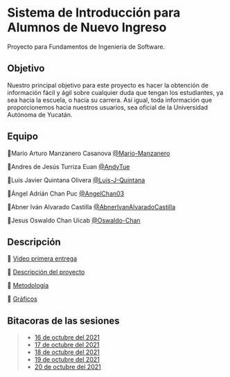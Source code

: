 # Sistema de Introducción para Alumnos de Nuevo Ingreso
Proyecto para Fundamentos de Ingeniería de Software.

## Objetivo

Nuestro principal objetivo para este proyecto es hacer la obtención de información fácil y ágil sobre cualquier duda que tengan los estudiantes, ya sea hacia la escuela, o hacia su carrera. Así igual, toda información que proporcionemos hacia nuestros usuarios, sea oficial de la Universidad Autónoma de Yucatán.

## Equipo
💎Mario Arturo Manzanero Casanova [@Mario-Manzanero](https://github.com/Mario-Manzanero "Click Aquí")

🔷Andres de Jesús Turriza Euan [@AndyTue](https://github.com/AndyTue "Click Aquí")


🔷Luis Javier Quintana Olivera [@Luis-J-Quintana](https://github.com/AndyTue "Click Aquí") 

🔷Ángel Adrián Chan Puc [@AngelChan03](https://github.com/AngelChan03 "Click Aquí")

🔷Abner Iván Alvarado Castilla [@AbnerIvanAlvaradoCastilla](https://github.com/Luis-J-Quintana "Click Aquí")

🔷Jesus Oswaldo Chan Uicab [@Oswaldo-Chan](https://github.com/Oswaldo-Chan "Click Aquí")
 
## Descripción

🔸 [Video primera entrega](https://github.com/AndyTue/LIS/blob/Primera_entrega/Video/Enlace%20del%20video.md)

🔸 [Descripción del proyecto](https://github.com/AndyTue/LIS/tree/Primera_entrega/Documentación%20del%20proyecto)

🔸 [Metodología](https://github.com/AndyTue/LIS/tree/Primera_entrega/Metodolog%C3%ADa)

🔸 [Gráficos](https://github.com/AndyTue/LIS/tree/Primera_entrega/Gráficas)


## Bitacoras de las sesiones

> - [16 de octubre del 2021](https://github.com/AndyTue/LIS/blob/main/Bit%C3%A1cora/Primera_reuni%C3%B3n.md)
> - [17 de octubre del 2021](https://github.com/AndyTue/LIS/blob/main/Bit%C3%A1cora/Segunda_reuni%C3%B3n.md)
> - [18 de octubre del 2021](https://github.com/AndyTue/LIS/blob/main/Bit%C3%A1cora/Tercera_reuni%C3%B3n.md)
> - [19 de octubre del 2021](https://github.com/AndyTue/LIS/blob/main/Bit%C3%A1cora/Cuarta_reuni%C3%B3n.md)
> - [20 de octubre del 2021](https://github.com/AndyTue/LIS/blob/main/Bit%C3%A1cora/Quinta_Reuni%C3%B3n.md)
